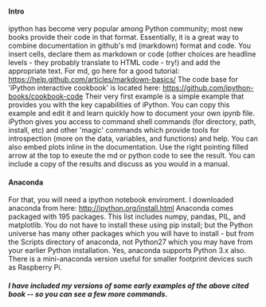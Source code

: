 #### Intro
ipython has become very popular among Python community; most new books provide their code in that format. 
Essentially, it is a great way to combine documentation in github's md (markdown) format and code. 
You insert cells, declare them as markdown or code (other choices are headline levels - they probably
translate to HTML code - try!) and add the appropriate text. 
For md, go here for a good tutorial: https://help.github.com/articles/markdown-basics/
The code base for 'iPython interactive cookbook' is located here: https://github.com/ipython-books/cookbook-code
Their very first example is a simple example that provides you with the key capabilities of iPython. 
You can copy this example and edit it and learn quickly how to document your own ipynb file. 
iPython gives you access to command shell commands (for directory, path, install, etc) and other 'magic' commands 
which provide tools for introspection (more on the data, variables, and functions) and help. You can also embed plots
inline in the documentation. Use the right pointing filled arrow at the top to exeute the md or python code to see the
result. You can include a copy of the results and discuss as you would in a manual. 

#### Anaconda
For that, you will need a ipython notebook enviroment. I downloaded anaconda from here: http://ipython.org/install.html
Anaconda comes packaged with 195 packages. This list includes numpy, pandas, PIL, and matplotlib. You do not have 
to install these using pip install; but the Python universe has many other packages which you will have to install - but
from the Scripts directory of anaconda, not Python27 which you may have from your earlier Python installation. Yes, 
anaconda supports Python 3.x also. There is a mini-anaconda version useful for smaller footprint devices such as Raspberry
Pi. 

##### I have included my versions of some early examples of the above cited book -- so you can see a few more commands. 
